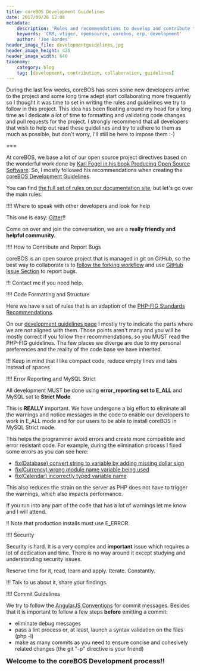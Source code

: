 ```yaml
---
title: coreBOS Development Guidelines
date: 2017/09/26 12:08
metadata:
    description: 'Rules and recommendations to develop and contribute to the coreBOS project.'
    keywords: 'CRM, vtiger, opensource, corebos, erp, development'
    author: 'Joe Bordes'
header_image_file: developmentguidelines.jpg
header_image_height: 426
header_image_width: 640
taxonomy:
    category: blog
    tag: [development, contribution, collaboration, guidelines]
---
```


During the last few weeks, coreBOS has seen some new developers arrive to the project and some long time adept start collaborating more frequently so I thought it was time to set in writing the rules and guidelines we try to follow in this project. This idea has been floating around my head for a long time as I dedicate a lot of time to formatting and validating code changes and pull requests for the project. I strongly recommend that all developers that wish to help out read these guidelines and try to adhere to them as much as possible, but don't worry, I'll still be here to impose them :-)

===

At coreBOS, we base a lot of our open source project directives based on the wonderful work done by [Karl Fogel in his book Producing Open Source Software](http://producingoss.com/). So, I mostly followed his recommendations when creating the [coreBOS Development Guidelines](http://corebos.org/documentation/doku.php?noprocess=1&id=en:devel:developmentguidelines).

You can find [the full set of rules on our documentation site](http://corebos.org/documentation/doku.php?noprocess=1&id=en:devel:developmentguidelines), but let's go over the main rules.

 !!!! Where to speak with other developers and look for help

This one is easy: [Gitter](https://gitter.im/corebos/discuss)!!

Come on over and join the conversation, we are a **really friendly and helpful community.**

 !!!! How to Contribute and Report Bugs

coreBOS is an open source project that is managed in git on GitHub, so the best way to collaborate is to [follow the forking workflow](https://www.atlassian.com/git/tutorials/comparing-workflows#forking-workflow) and use [GitHub Issue Section](https://github.com/tsolucio/corebos/issues) to report bugs.

 !!! Contact me if you need help.

 !!!! Code Formatting and Structure

Here we have a set of rules that is an adaption of the [PHP-FIG Standards Recommendations](http://www.php-fig.org/psr/).

On our [development guidelines page](http://corebos.org/documentation/doku.php?noprocess=1&id=en:devel:developmentguidelines) I mostly try to indicate the parts where we are not aligned with them. Those points aren't many and you will be mostly correct if you follow their recommendations, so you MUST read the PHP-FIG guidelines. The few places we diverge are due to my personal preferences and the reality of the code base we have inherited.

 !!! Keep in mind that I like compact code, reduce empty lines and tabs instead of spaces

 !!!! Error Reporting and MySQL Strict

All development MUST be done using **error_reporting set to E_ALL** and MySQL set to **Strict Mode**.

This is **REALLY** important. We have undergone a big effort to eliminate all the warnings and notice messages in the code to enable our developers to work in E_ALL mode and for our users to be able to install coreBOS in MySQL Strict mode.

This helps the programmer avoid errors and create more compatible and error resistant code. For example, during the elimination process I fixed some errors as you can see here:

 - [fix(Database) convert string to variable by adding missing dollar sign](https://github.com/tsolucio/corebos/commit/1e8f8525267021e73c27700cee56a0d4035a2936)
 - [fix(Currency) wrong module name variable being used](https://github.com/tsolucio/corebos/commit/333dfa432806472cabad8c5347593e8960aff7b7)
 - [fix(Calendar) incorrectly typed variable name](https://github.com/tsolucio/corebos/commit/1a02b528a92a69ef13323f67755164c1305fb387)

This also reduces the strain on the server as PHP does not have to trigger the warnings, which also impacts performance.

If you run into any part of the code that has a lot of warnings let me know and I will attend.

 !! Note that production installs must use E_ERROR.

 !!!! Security

Security is hard. It is a very complex and **important** issue which requires a lot of dedication and time. There is no way around it except studying and understanding security issues.

Reserve time for it, read, learn and apply. Iterate. Constantly.

 !!! Talk to us about it, share your findings.


 !!!! Commit Guidelines

We try to follow the [AngularJS Conventions](https://docs.google.com/document/d/1QrDFcIiPjSLDn3EL15IJygNPiHORgU1_OOAqWjiDU5Y/mobilebasic?pli=1) for commit messages. Besides that it is important to follow a few steps **before** emitting a commit:

 - eliminate debug messages
 - pass a lint process or, at least, launch a syntax validation on the files (php -l)
 - make as many commits as you need to ensure concise and cohesively related changes (the git "-p" directive is your friend)


**<span style="font-size:large">Welcome to the coreBOS Development process!!</span>**

